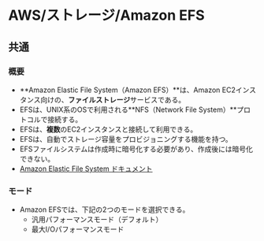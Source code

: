 # AWS/ストレージ/Amazon EFS

## 共通

### 概要

- **Amazon Elastic File System（Amazon EFS）**は、Amazon EC2インスタンス向けの、**ファイルストレージ**サービスである。
- EFSは、UNIX系のOSで利用される**NFS（Network File System）**プロトコルで接続する。
- EFSは、**複数**のEC2インスタンスと接続して利用できる。
- EFSは、自動でストレージ容量をプロビジョニングする機能を持つ。
- EFSファイルシステムは作成時に暗号化する必要があり、作成後には暗号化できない。
- [Amazon Elastic File System ドキュメント](https://docs.aws.amazon.com/ja_jp/efs/?icmpid=docs_homepage_storage)

### モード

- Amazon EFSでは、下記の2つのモードを選択できる。
  - 汎用パフォーマンスモード（デフォルト）
  - 最大I/Oパフォーマンスモード

